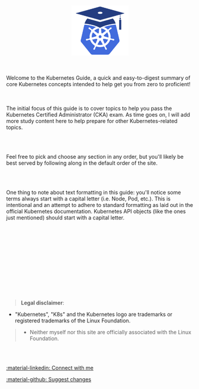 <center>
    <img src="logo.png" width="30%">
</center>
<br><br>

Welcome to the Kubernetes Guide, a quick and easy-to-digest summary of core Kubernetes concepts intended to help get you from zero to proficient!  
<br/><br/>

The initial focus of this guide is to cover topics to help you pass the Kubernetes Certified Administrator (CKA) exam. As time goes on, I will add more study content here to help prepare for other Kubernetes-related topics.

<br><br>

Feel free to pick and choose any section in any order, but you'll likely be best served by following along in the default order of the site.

<br><br>

One thing to note about text formatting in this guide: you'll notice some terms always start with a capital letter (i.e. Node, Pod, etc.). This is intentional and an attempt to adhere to standard formatting as laid out in the official Kubernetes documentation. Kubernetes API objects (like the ones just mentioned) should start with a capital letter.

<br><br>

<br/><br/><br/><br/><br/><br/><br/><br/>
> **Legal disclaimer**:  
>  
> 
* "Kubernetes", "K8s" and the Kubernetes logo are trademarks or registered trademarks of the Linux Foundation.  
>  
> * Neither myself nor this site are officially associated with the Linux Foundation. 

<br><br>

[:material-linkedin: Connect with me](https://www.linkedin.com/in/aaronbraundmeier/)

[:material-github: Suggest changes](https://github.com/Braundo/kubernetes-guide)
